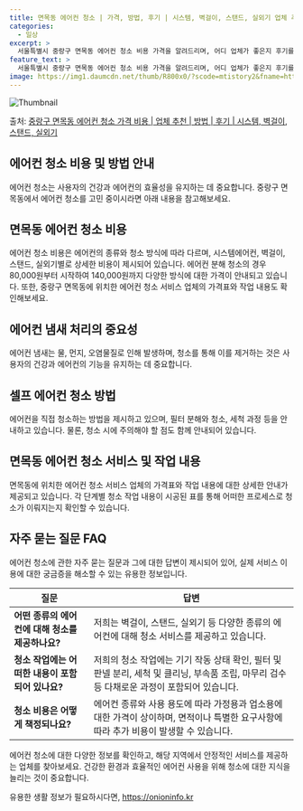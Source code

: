 ```yaml
---
title: 면목동 에어컨 청소 | 가격, 방법, 후기 | 시스템, 벽걸이, 스탠드, 실외기 업체 추천
categories:
  - 일상
excerpt: >
  서울특별시 중랑구 면목동 에어컨 청소 비용 가격을 알려드리며, 어디 업체가 좋은지 후기를 통해 알아보겠습니다. 현재 글에서는 시스템, 벽걸이, 스탠드, 실외기 각각에 대해 청소 비용이 나와 있으니 참고하시면 되겠습니다. 에어컨 분해 청소 방법 보기 👈 클릭셀프 에어컨 청소 방법 보기👈 클릭중랑구 면목동 에어컨 청소 비용시스템에어컨 방식클리닝방식금액1way 방식에어컨 완전분해80,000원1way 방식에어컨 필터세척35,000원2way 방식에어컨 완전분해90,000원2way 방식에어컨 필터세척35,000원4way 방식에어컨 완전분해120,000원4way 방식에어컨 필터세척35,000원원형방식에어컨 완전분해140,000원원형방식에어컨 필터세척35,000원에어컨 청소 견적 샘플 보기 👈 클릭에어컨 냄새의 원인에..
feature_text: >
  서울특별시 중랑구 면목동 에어컨 청소 비용 가격을 알려드리며, 어디 업체가 좋은지 후기를 통해 알아보겠습니다. 현재 글에서는 시스템, 벽걸이, 스탠드, 실외기 각각에 대해 청소 비용이 나와 있으니 참고하시면 되겠습니다. 에어컨 분해 청소 방법 보기 👈 클릭셀프 에어컨 청소 방법 보기👈 클릭중랑구 면목동 에어컨 청소 비용시스템에어컨 방식클리닝방식금액1way 방식에어컨 완전분해80,000원1way 방식에어컨 필터세척35,000원2way 방식에어컨 완전분해90,000원2way 방식에어컨 필터세척35,000원4way 방식에어컨 완전분해120,000원4way 방식에어컨 필터세척35,000원원형방식에어컨 완전분해140,000원원형방식에어컨 필터세척35,000원에어컨 청소 견적 샘플 보기 👈 클릭에어컨 냄새의 원인에..
image: https://img1.daumcdn.net/thumb/R800x0/?scode=mtistory2&fname=https%3A%2F%2Fblog.kakaocdn.net%2Fdn%2FcM9MQq%2FbtsHxqa4zqM%2FCjSuhrcFLy5wAzEMsbcvMK%2Fimg.webp
---
```


![Thumbnail](https://img1.daumcdn.net/thumb/R800x0/?scode=mtistory2&fname=https%3A%2F%2Fblog.kakaocdn.net%2Fdn%2FcM9MQq%2FbtsHxqa4zqM%2FCjSuhrcFLy5wAzEMsbcvMK%2Fimg.webp)

<p>출처: <a href="https://onioninfo.kr/entry/%EC%A4%91%EB%9E%91%EA%B5%AC-%EB%A9%B4%EB%AA%A9%EB%8F%99-%EC%97%90%EC%96%B4%EC%BB%A8-%EC%B2%AD%EC%86%8C-%EA%B0%80%EA%B2%A9-%EB%B9%84%EC%9A%A9-%EC%97%85%EC%B2%B4-%EC%B6%94%EC%B2%9C-%EB%B0%A9%EB%B2%95-%ED%9B%84%EA%B8%B0-%EC%8B%9C%EC%8A%A4%ED%85%9C-%EB%B2%BD%EA%B1%B8%EC%9D%B4-%EC%8A%A4%ED%83%A0%EB%93%9C-%EC%8B%A4%EC%99%B8%EA%B8%B0" rel="dofollow">중랑구 면목동 에어컨 청소 가격 비용 | 업체 추천 | 방법 | 후기 | 시스템, 벽걸이, 스탠드, 실외기</a> </p>

## 에어컨 청소 비용 및 방법 안내

에어컨 청소는 사용자의 건강과 에어컨의 효율성을 유지하는 데 중요합니다. 중랑구 면목동에서 에어컨 청소를 고민 중이시라면 아래 내용을
참고해보세요.

## 면목동 에어컨 청소 비용

에어컨 청소 비용은 에어컨의 종류와 청소 방식에 따라 다르며, 시스템에어컨, 벽걸이, 스탠드, 실외기별로 상세한 비용이 제시되어 있습니다.
에어컨 분해 청소의 경우 80,000원부터 시작하여 140,000원까지 다양한 방식에 대한 가격이 안내되고 있습니다. 또한, 중랑구 면목동에
위치한 에어컨 청소 서비스 업체의 가격표와 작업 내용도 확인해보세요.

## 에어컨 냄새 처리의 중요성

에어컨 냄새는 물, 먼지, 오염물질로 인해 발생하며, 청소를 통해 이를 제거하는 것은 사용자의 건강과 에어컨의 기능을 유지하는 데
중요합니다.

## 셀프 에어컨 청소 방법

에어컨을 직접 청소하는 방법을 제시하고 있으며, 필터 분해와 청소, 세척 과정 등을 안내하고 있습니다. 물론, 청소 시에 주의해야 할 점도
함께 안내되어 있습니다.

## 면목동 에어컨 청소 서비스 및 작업 내용

면목동에 위치한 에어컨 청소 서비스 업체의 가격표와 작업 내용에 대한 상세한 안내가 제공되고 있습니다. 각 단계별 청소 작업 내용이 시공된
표를 통해 어떠한 프로세스로 청소가 이뤄지는지 확인할 수 있습니다.

## 자주 묻는 질문 FAQ

에어컨 청소에 관한 자주 묻는 질문과 그에 대한 답변이 제시되어 있어, 실제 서비스 이용에 대한 궁금증을 해소할 수 있는 유용한 정보입니다.

질문 | 답변  
---|---  
**어떤 종류의 에어컨에 대해 청소를 제공하나요?** | 저희는 벽걸이, 스탠드, 실외기 등 다양한 종류의 에어컨에 대해 청소 서비스를 제공하고 있습니다.  
**청소 작업에는 어떠한 내용이 포함되어 있나요?** | 저희의 청소 작업에는 기기 작동 상태 확인, 필터 및 판넬 분리, 세척 및 클리닝, 부속품 조립, 마무리 검수 등 다채로운 과정이 포함되어 있습니다.  
**청소 비용은 어떻게 책정되나요?** | 에어컨 종류와 사용 용도에 따라 가정용과 업소용에 대한 가격이 상이하며, 면적이나 특별한 요구사항에 따라 추가 비용이 발생할 수 있습니다.  
  
에어컨 청소에 대한 다양한 정보를 확인하고, 해당 지역에서 안정적인 서비스를 제공하는 업체를 찾아보세요. 건강한 환경과 효율적인 에어컨
사용을 위해 청소에 대한 지식을 늘리는 것이 중요합니다.

 

유용한 생활 정보가 필요하시다면, <a href="https://onioninfo.kr" rel="dofollow">https://onioninfo.kr</a>


